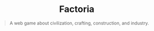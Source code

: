 <h1 align="center">Factoria</h1>

> A web game about civilization, crafting, construction, and industry.

